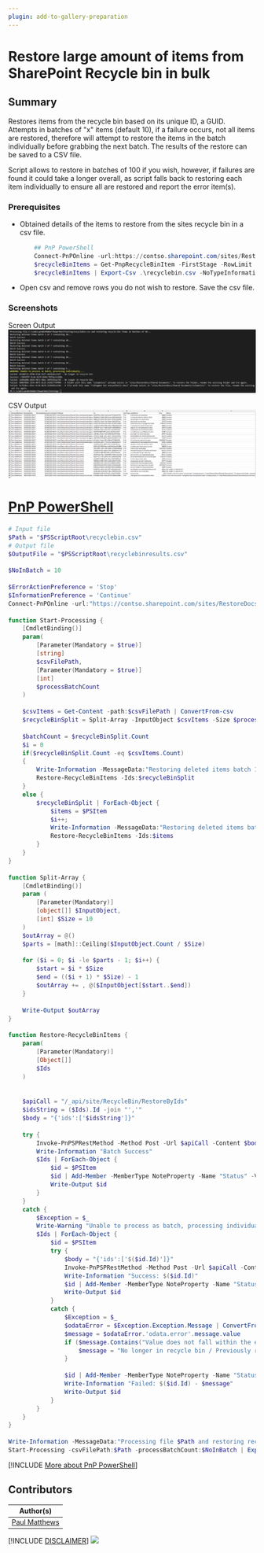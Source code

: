 ```yaml
---
plugin: add-to-gallery-preparation
---
```


# Restore large amount of items from SharePoint Recycle bin in bulk

## Summary

Restores items from the recycle bin based on its unique ID, a GUID.  
Attempts in batches of "x" items (default 10), if a failure occurs, not all items are restored, therefore will attempt to restore the items in the batch individually before grabbing the next batch. The results of the restore can be saved to a CSV file.

Script allows to restore in batches of 100 if you wish, however, if failures are found it could take a longer overall, as script falls back to restoring each item individually to ensure all are restored and report the error item(s).
### Prerequisites

- Obtained details of the items to restore from the sites recycle bin in a csv file.
  ```powershell
      ## PnP PowerShell
      Connect-PnPOnline -url:https://contso.sharepoint.com/sites/RestoreDocs -pnpManagementShell
      $recycleBinItems = Get-PnpRecycleBinItem -FirstStage -RowLimit 999999
      $recycleBinItems | Export-Csv .\recyclebin.csv -NoTypeInformation
  ```
- Open csv and remove rows you do not wish to restore. Save the csv file.

### Screenshots
Screen Output
![Screen Output](assets/screen-output.png)

CSV Output
![CSV Output](assets/csv-output.png)


# [PnP PowerShell](#tab/pnpps)

```powershell
# Input file
$Path = "$PSScriptRoot\recyclebin.csv"
# Output file
$OutputFile = "$PSScriptRoot\recyclebinresults.csv"

$NoInBatch = 10

$ErrorActionPreference = 'Stop'
$InformationPreference = 'Continue'
Connect-PnPOnline -url:"https://contso.sharepoint.com/sites/RestoreDocs" -PnPManagementShell

function Start-Processing {
    [CmdletBinding()]
    param(
        [Parameter(Mandatory = $true)]
        [string]
        $csvFilePath,
        [Parameter(Mandatory = $true)]
        [int]
        $processBatchCount
    )

    $csvItems = Get-Content -path:$csvFilePath | ConvertFrom-csv
    $recycleBinSplit = Split-Array -InputObject $csvItems -Size $processBatchCount

    $batchCount = $recycleBinSplit.Count
    $i = 0
    if($recycleBinSplit.Count -eq $csvItems.Count)
    {
        Write-Information -MessageData:"Restoring deleted items batch 1 of 1 containing $($recycleBinSplit.Count) items..."
        Restore-RecycleBinItems -Ids:$recycleBinSplit
    }
    else {
        $recycleBinSplit | ForEach-Object {
            $items = $PSItem
            $i++;
            Write-Information -MessageData:"Restoring deleted items batch $i of $batchCount containing $($items.Count)..."
            Restore-RecycleBinItems -Ids:$items
        }
    }
}

function Split-Array {
    [CmdletBinding()]
    param (
        [Parameter(Mandatory)]
        [object[]] $InputObject,
        [int] $Size = 10
    )
    $outArray = @()
    $parts = [math]::Ceiling($InputObject.Count / $Size)

    for ($i = 0; $i -le $parts - 1; $i++) {
        $start = $i * $Size
        $end = (($i + 1) * $Size) - 1
        $outArray += , @($InputObject[$start..$end])
    }

    Write-Output $outArray
}

function Restore-RecycleBinItems {
    param(
        [Parameter(Mandatory)]
        [Object[]]
        $Ids
    )


    $apiCall = "/_api/site/RecycleBin/RestoreByIds"
    $idsString = ($Ids).Id -join "','"
    $body = "{'ids':['$idsString']}"

    try {
        Invoke-PnPSPRestMethod -Method Post -Url $apiCall -Content $body | Out-Null
        Write-Information "Batch Success"
        $Ids | ForEach-Object {
            $id = $PSItem
            $id | Add-Member -MemberType NoteProperty -Name "Status" -Value "Success"
            Write-Output $id
        }
    }
    catch {
        $Exception = $_
        Write-Warning "Unable to process as batch, processing individually...."
        $Ids | ForEach-Object {
            $id = $PSItem
            try {
                $body = "{'ids':['$($id.Id)']}"
                Invoke-PnPSPRestMethod -Method Post -Url $apiCall -Content $body | Out-Null
                Write-Information "Success: $($id.Id)"
                $id | Add-Member -MemberType NoteProperty -Name "Status" -Value "Success"
                Write-Output $id
            }
            catch {
                $Exception = $_
                $odataError = $Exception.Exception.Message | ConvertFrom-Json
                $message = $odataError.'odata.error'.message.value
                if ($message.Contains("Value does not fall within the expected range.") -eq $true) {
                    $message = "No longer in recycle bin / Previously restored"
                }

                $id | Add-Member -MemberType NoteProperty -Name "Status" -Value $message
                Write-Information "Failed: $($id.Id) - $message"
                Write-Output $id
            }
        }
    }
}

Write-Information -MessageData:"Processing file $Path and restoring recycle bin items in batches of $NoInBatch..."
Start-Processing -csvFilePath:$Path -processBatchCount:$NoInBatch | Export-Csv $OutputFile -NoTypeInformation
```

[!INCLUDE [More about PnP PowerShell](../../docfx/includes/MORE-PNPPS.md)]

## Contributors

| Author(s)                                      |
| ---------------------------------------------- |
| [Paul Matthews](https://gitub.com/pmatthews05) |

[!INCLUDE [DISCLAIMER](../../docfx/includes/DISCLAIMER.md)]
<img src="https://pnptelemetry.azurewebsites.net/script-samples/scripts/template-script-submission" aria-hidden="true" />
